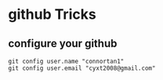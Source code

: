 # github Tricks

## configure your github
```dos
git config user.name "connortan1"
git config user.email "cyxt2008@gmail.com"
```